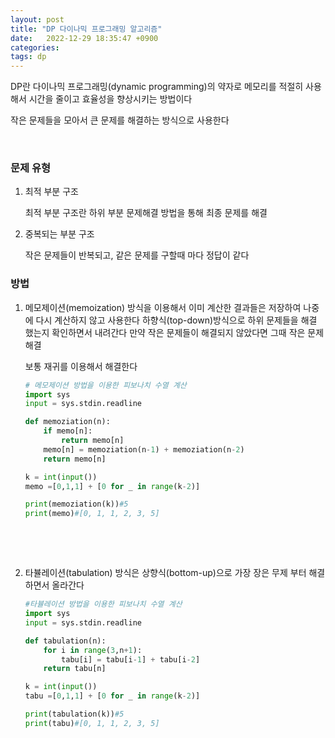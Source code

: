 ```yaml
---
layout: post
title: "DP 다이나믹 프로그래밍 알고리즘"
date:   2022-12-29 18:35:47 +0900
categories:
tags: dp
---
```


DP란 다이나믹 프로그래밍(dynamic programming)의 약자로 메모리를 적절히 사용해서 시간을 줄이고 효율성을 향상시키는 방법이다

작은 문제들을 모아서 큰 문제를 해결하는 방식으로 사용한다 

&nbsp;

### 문제 유형

1. 최적 부분 구조

   최적 부분 구조란 하위 부분 문제해결 방법을 통해 최종 문제를 해결

2. 중복되는 부분 구조

   작은 문제들이 반복되고, 같은 문제를 구할때 마다 정답이 같다



### 방법

1. 메모제이션(memoization) 방식을 이용해서 이미 계산한 결과들은 저장하여 나중에 다시 계산하지 않고 사용한다 하향식(top-down)방식으로 하위 문제들을 해결 했는지 확인하면서 내려간다 만약 작은 문제들이 해결되지 않았다면 그때 작은 문제 해결

   보통 재귀를 이용해서 해결한다

   ``` python
   # 메모제이션 방법을 이용한 피보나치 수열 계산
   import sys
   input = sys.stdin.readline
   
   def memoziation(n):
       if memo[n]:
           return memo[n]
       memo[n] = memoziation(n-1) + memoziation(n-2)
       return memo[n]
   
   k = int(input())
   memo =[0,1,1] + [0 for _ in range(k-2)]
   
   print(memoziation(k))#5
   print(memo)#[0, 1, 1, 2, 3, 5]
   ```

   

&nbsp;

&nbsp;

2. 타뷸레이션(tabulation) 방식은 상향식(bottom-up)으로 가장 장은 무제 부터 해결하면서 올라간다  

   ``` python
   #타뷸레이션 방법을 이용한 피보나치 수열 계산
   import sys
   input = sys.stdin.readline
   
   def tabulation(n):
       for i in range(3,n+1):
           tabu[i] = tabu[i-1] + tabu[i-2]
       return tabu[n]
   
   k = int(input())
   tabu =[0,1,1] + [0 for _ in range(k-2)]
   
   print(tabulation(k))#5
   print(tabu)#[0, 1, 1, 2, 3, 5]
   ```

   
